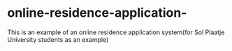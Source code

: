 # online-residence-application-
This is an example of an online residence application system(for Sol Plaatje University students as an example)

